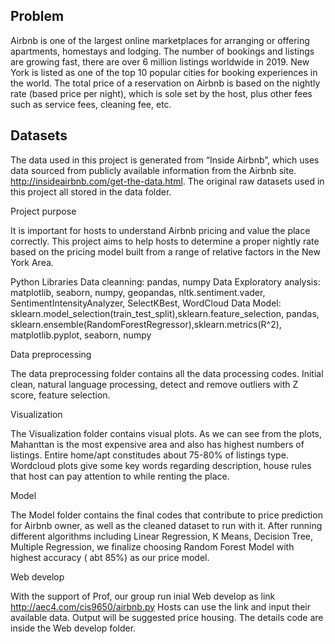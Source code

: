 ## Problem

Airbnb is one of the largest online marketplaces for arranging or offering apartments, homestays and lodging. The number of bookings and listings are growing fast, there are over 6 million listings worldwide in 2019. New York is listed as one of the top 10 popular cities for booking experiences in the world. The total price of a reservation on Airbnb is based on the nightly rate (based price per night), which is sole set by the host, plus other fees such as service fees, cleaning fee, etc.

## Datasets

The data used in this project is generated from “Inside Airbnb”, which uses data sourced from publicly available information from the Airbnb site. http://insideairbnb.com/get-the-data.html. The original raw datasets used in this project all stored in the data folder.

Project purpose

It is important for hosts to understand Airbnb pricing and value the place correctly. This project aims to help hosts to determine a proper nightly rate based on the pricing model built from a range of relative factors in the New York Area.

Python Libraries Data cleanning: pandas, numpy Data Exploratory analysis: matplotlib, seaborn, numpy, geopandas, nltk.sentiment.vader, SentimentIntensityAnalyzer, SelectKBest, WordCloud Data Model: sklearn.model_selection(train_test_split),sklearn.feature_selection, pandas, sklearn.ensemble(RandomForestRegressor),sklearn.metrics(R^2), matplotlib.pyplot, seaborn, numpy

Data preprocessing

The data preprocessing folder contains all the data processing codes. Initial clean, natural language processing, detect and remove outliers with Z score, feature selection.

Visualization

The Visualization folder contains visual plots. As we can see from the plots, Mahanttan is the most expensive area and also has highest numbers of listings. Entire home/apt constitudes about 75-80% of listings type. Wordcloud plots give some key words regarding description, house rules that host can pay attention to while renting the place.

Model

The Model folder contains the final codes that contribute to price prediction for Airbnb owner, as well as the cleaned dataset to run with it. After running different algorithms including Linear Regression, K Means, Decision Tree, Multiple Regression, we finalize choosing Random Forest Model with highest accuracy ( abt 85%) as our price model.

Web develop

With the support of Prof, our group run inial Web develop as link http://aec4.com/cis9650/airbnb.py Hosts can use the link and input their available data. Output will be suggested price housing. The details code are inside the Web develop folder.
